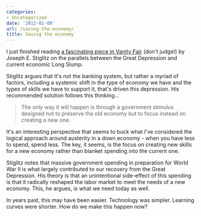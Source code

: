 ```yaml
---
categories:
- Uncategorized
date: '2012-01-09'
url: /saving-the-economy/
title: Saving the economy
---
```


I just finished reading <a href="http://www.vanityfair.com/politics/2012/01/stiglitz-depression-201201.print">a fascinating piece in Vanity Fair</a> (don't judge!) by Joseph E. Stiglitz on the parallels between the Great Depression and current economic Long Slump.

Stiglitz argues that it's not the banking system, but rather a myriad of factors, including a systemic shift in the type of economy we have and the types of skills we have to support it, that's driven this depression. His recommended solution follows this thinking...

<blockquote>The only way it will happen is through a government stimulus designed not to preserve the old economy but to focus instead on creating a new one.</blockquote>

It's an interesting perspective that seems to buck what I've considered the logical approach around austerity in a down economy - when you have less to spend, spend less. The key, it seems, is the focus on creating new skills for a new economy rather than blanket spending into the current one.

Stiglitz notes that massive government spending in preparation for World War II is what largely contributed to our recovery from the Great Depression. His theory is that an unintentional side-effect of this spending is that it radically reshaped the labor market to meet the needs of a new economy. This, he argues, is what we need today as well.

In years past, this may have been easier. Technology was simpler. Learning curves were shorter. How do we make this happen now?
